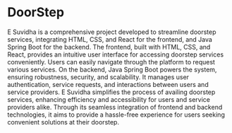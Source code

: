 # DoorStep

E Suvidha is a comprehensive project developed to streamline doorstep services, integrating HTML, CSS, and React for the frontend, and Java Spring Boot for the backend.
The frontend, built with HTML, CSS, and React, provides an intuitive user interface for accessing doorstep services conveniently. Users can easily navigate through the platform to request various services.
On the backend, Java Spring Boot powers the system, ensuring robustness, security, and scalability. It manages user authentication, service requests, and interactions between users and service providers.
E Suvidha simplifies the process of availing doorstep services, enhancing efficiency and accessibility for users and service providers alike. Through its seamless integration of frontend and backend technologies, it aims to provide a hassle-free experience for users seeking convenient solutions at their doorstep.
